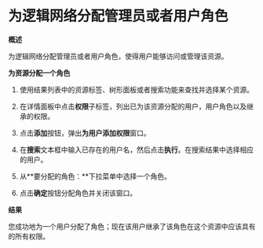 # 为逻辑网络分配管理员或者用户角色

**概述**

为逻辑网络分配管理员或者用户角色，使得用户能够访问或管理该资源。

**为资源分配一个角色**

1. 使用结果列表中的资源标签、树形面板或者搜索功能来查找并选择某个资源。

2. 在详情面板中点击**权限**子标签，列出已为该资源分配的用户，用户角色以及继承的权限。

3. 点击**添加**按钮，弹出**为用户添加权限**窗口。

4. 在**搜索**文本框中输入已存在的用户名，然后点击**执行**。在搜索结果中选择相应的用户。

5. 从**要分配的角色：**下拉菜单中选择一个角色。

6. 点击**确定**按钮分配角色并关闭该窗口。


**结果**

您成功地为一个用户分配了角色；现在该用户继承了该角色在这个资源中应该具有的所有权限。
